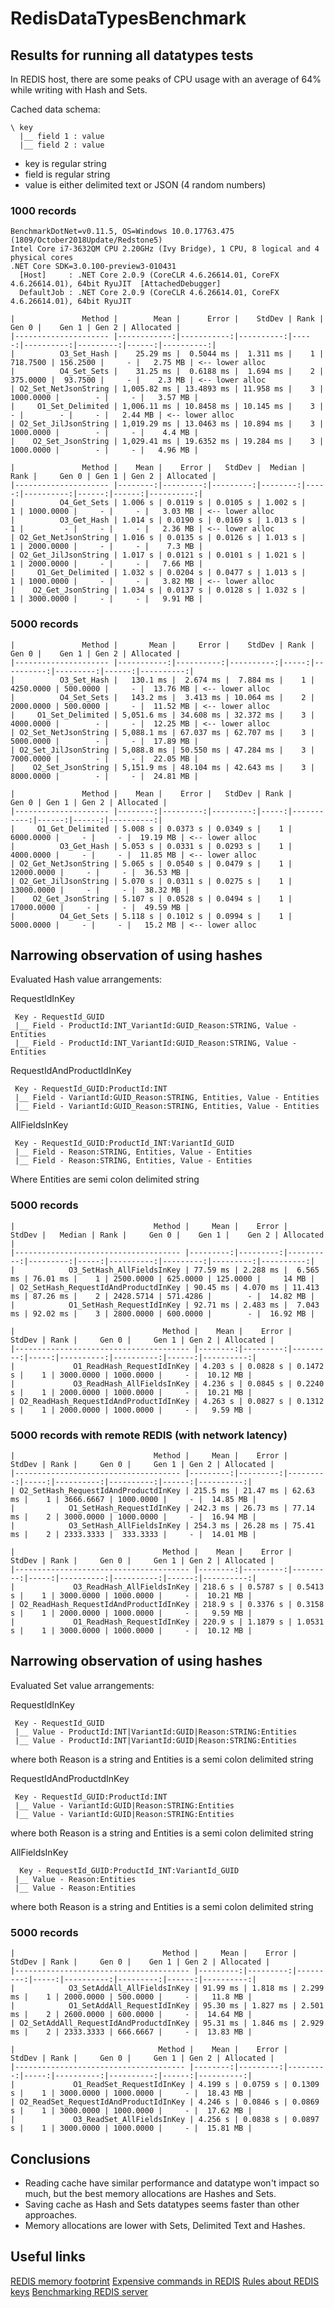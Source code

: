 # RedisDataTypesBenchmark

## Results for running all datatypes tests

In REDIS host, there are some peaks of CPU usage with an average of 64% while writing with Hash and Sets.

Cached data schema:

```
\ key
  |__ field 1 : value 
  |__ field 2 : value
```
- key is regular string
- field is regular string
- value is either delimited text or JSON (4 random numbers)

### 1000 records

```
BenchmarkDotNet=v0.11.5, OS=Windows 10.0.17763.475 (1809/October2018Update/Redstone5)
Intel Core i7-3632QM CPU 2.20GHz (Ivy Bridge), 1 CPU, 8 logical and 4 physical cores
.NET Core SDK=3.0.100-preview3-010431
  [Host]     : .NET Core 2.0.9 (CoreCLR 4.6.26614.01, CoreFX 4.6.26614.01), 64bit RyuJIT  [AttachedDebugger]
  DefaultJob : .NET Core 2.0.9 (CoreCLR 4.6.26614.01, CoreFX 4.6.26614.01), 64bit RyuJIT

|               Method |        Mean |      Error |    StdDev | Rank |     Gen 0 |    Gen 1 | Gen 2 | Allocated |
|--------------------- |------------:|-----------:|----------:|-----:|----------:|---------:|------:|----------:|
|          O3_Set_Hash |    25.29 ms |  0.5044 ms |  1.311 ms |    1 |  718.7500 | 156.2500 |     - |   2.75 MB | <-- lower alloc
|          O4_Set_Sets |    31.25 ms |  0.6188 ms |  1.694 ms |    2 |  375.0000 |  93.7500 |     - |    2.3 MB | <-- lower alloc
| O2_Set_NetJsonString | 1,005.82 ms | 13.4893 ms | 11.958 ms |    3 | 1000.0000 |        - |     - |   3.57 MB |
|     O1_Set_Delimited | 1,006.11 ms | 10.8458 ms | 10.145 ms |    3 |         - |        - |     - |   2.44 MB | <-- lower alloc
| O2_Set_JilJsonString | 1,019.29 ms | 13.0463 ms | 10.894 ms |    3 | 1000.0000 |        - |     - |    4.4 MB |
|    O2_Set_JsonString | 1,029.41 ms | 19.6352 ms | 19.284 ms |    3 | 1000.0000 |        - |     - |   4.96 MB |

|               Method |    Mean |    Error |   StdDev |  Median | Rank |     Gen 0 | Gen 1 | Gen 2 | Allocated |
|--------------------- |--------:|---------:|---------:|--------:|-----:|----------:|------:|------:|----------:|
|          O4_Get_Sets | 1.006 s | 0.0119 s | 0.0105 s | 1.002 s |    1 | 1000.0000 |     - |     - |   3.03 MB | <-- lower alloc
|          O3_Get_Hash | 1.014 s | 0.0190 s | 0.0169 s | 1.013 s |    1 |         - |     - |     - |   2.36 MB | <-- lower alloc
| O2_Get_NetJsonString | 1.016 s | 0.0135 s | 0.0126 s | 1.013 s |    1 | 2000.0000 |     - |     - |    7.3 MB |
| O2_Get_JilJsonString | 1.017 s | 0.0121 s | 0.0101 s | 1.021 s |    1 | 2000.0000 |     - |     - |   7.66 MB |
|     O1_Get_Delimited | 1.032 s | 0.0204 s | 0.0477 s | 1.013 s |    1 | 1000.0000 |     - |     - |   3.82 MB | <-- lower alloc
|    O2_Get_JsonString | 1.034 s | 0.0137 s | 0.0128 s | 1.032 s |    1 | 3000.0000 |     - |     - |   9.91 MB |
```

### 5000 records

```
|               Method |       Mean |     Error |    StdDev | Rank |     Gen 0 |    Gen 1 | Gen 2 | Allocated |
|--------------------- |-----------:|----------:|----------:|-----:|----------:|---------:|------:|----------:|
|          O3_Set_Hash |   130.1 ms |  2.674 ms |  7.884 ms |    1 | 4250.0000 | 500.0000 |     - |  13.76 MB | <-- lower alloc
|          O4_Set_Sets |   143.2 ms |  3.413 ms | 10.064 ms |    2 | 2000.0000 | 500.0000 |     - |  11.52 MB | <-- lower alloc
|     O1_Set_Delimited | 5,051.6 ms | 34.608 ms | 32.372 ms |    3 | 4000.0000 |        - |     - |  12.25 MB | <-- lower alloc
| O2_Set_NetJsonString | 5,088.1 ms | 67.037 ms | 62.707 ms |    3 | 5000.0000 |        - |     - |  17.89 MB |
| O2_Set_JilJsonString | 5,088.8 ms | 50.550 ms | 47.284 ms |    3 | 7000.0000 |        - |     - |  22.05 MB |
|    O2_Set_JsonString | 5,151.9 ms | 48.104 ms | 42.643 ms |    3 | 8000.0000 |        - |     - |  24.81 MB |

|               Method |    Mean |    Error |   StdDev | Rank |      Gen 0 | Gen 1 | Gen 2 | Allocated |
|--------------------- |--------:|---------:|---------:|-----:|-----------:|------:|------:|----------:|
|     O1_Get_Delimited | 5.008 s | 0.0373 s | 0.0349 s |    1 |  6000.0000 |     - |     - |  19.19 MB | <-- lower alloc
|          O3_Get_Hash | 5.053 s | 0.0331 s | 0.0293 s |    1 |  4000.0000 |     - |     - |  11.85 MB | <-- lower alloc
| O2_Get_NetJsonString | 5.065 s | 0.0540 s | 0.0479 s |    1 | 12000.0000 |     - |     - |  36.53 MB |
| O2_Get_JilJsonString | 5.070 s | 0.0311 s | 0.0275 s |    1 | 13000.0000 |     - |     - |  38.32 MB |
|    O2_Get_JsonString | 5.107 s | 0.0528 s | 0.0494 s |    1 | 17000.0000 |     - |     - |  49.59 MB |
|          O4_Get_Sets | 5.118 s | 0.1012 s | 0.0994 s |    1 |  5000.0000 |     - |     - |   15.2 MB | <-- lower alloc
```

## Narrowing observation of using hashes

Evaluated Hash value arrangements:

RequestIdInKey
```
 Key - RequestId_GUID
 |__ Field - ProductId:INT_VariantId:GUID_Reason:STRING, Value - Entities
 |__ Field - ProductId:INT_VariantId:GUID_Reason:STRING, Value - Entities
```

RequestIdAndProductIdInKey
```
 Key - RequestId_GUID:ProductId:INT
 |__ Field - VariantId:GUID_Reason:STRING, Entities, Value - Entities
 |__ Field - VariantId:GUID_Reason:STRING, Entities, Value - Entities
```
AllFieldsInKey
```
 Key - RequestId_GUID:ProductId_INT:VariantId_GUID
 |__ Field - Reason:STRING, Entities, Value - Entities
 |__ Field - Reason:STRING, Entities, Value - Entities
```

Where Entities are semi colon delimited string

### 5000 records

```
|                               Method |     Mean |    Error |    StdDev |   Median | Rank |     Gen 0 |    Gen 1 |    Gen 2 | Allocated |
|------------------------------------- |---------:|---------:|----------:|---------:|-----:|----------:|---------:|---------:|----------:|
|            O3_SetHash_AllFieldsInKey | 77.59 ms | 2.288 ms |  6.565 ms | 76.01 ms |    1 | 2500.0000 | 625.0000 | 125.0000 |     14 MB |
| O2_SetHash_RequestIdAndProductdInKey | 90.45 ms | 4.070 ms | 11.413 ms | 87.26 ms |    2 | 2428.5714 | 571.4286 |        - |  14.82 MB |
|            O1_SetHash_RequestIdInKey | 92.71 ms | 2.483 ms |  7.043 ms | 92.02 ms |    3 | 2800.0000 | 600.0000 |        - |  16.92 MB |

|                                 Method |    Mean |    Error |   StdDev | Rank |     Gen 0 |     Gen 1 | Gen 2 | Allocated |
|--------------------------------------- |--------:|---------:|---------:|-----:|----------:|----------:|------:|----------:|
|             O1_ReadHash_RequestIdInKey | 4.203 s | 0.0828 s | 0.1472 s |    1 | 3000.0000 | 1000.0000 |     - |  10.12 MB |
|             O3_ReadHash_AllFieldsInKey | 4.236 s | 0.0845 s | 0.2240 s |    1 | 2000.0000 | 1000.0000 |     - |  10.21 MB |
| O2_ReadHash_RequestIdAndProductIdInKey | 4.263 s | 0.0827 s | 0.1312 s |    1 | 2000.0000 | 1000.0000 |     - |   9.59 MB |
```

### 5000 records with remote REDIS (with network latency)
```
|                               Method |     Mean |    Error |   StdDev | Rank |     Gen 0 |     Gen 1 | Gen 2 | Allocated |
|------------------------------------- |---------:|---------:|---------:|-----:|----------:|----------:|------:|----------:|
| O2_SetHash_RequestIdAndProductdInKey | 215.5 ms | 21.47 ms | 62.63 ms |    1 | 3666.6667 | 1000.0000 |     - |  14.85 MB |
|            O1_SetHash_RequestIdInKey | 242.3 ms | 26.73 ms | 77.14 ms |    2 | 3000.0000 | 1000.0000 |     - |  16.94 MB |
|            O3_SetHash_AllFieldsInKey | 254.3 ms | 26.28 ms | 75.41 ms |    2 | 2333.3333 |  333.3333 |     - |  14.01 MB |

|                                 Method |    Mean |    Error |   StdDev | Rank |     Gen 0 |     Gen 1 | Gen 2 | Allocated |
|--------------------------------------- |--------:|---------:|---------:|-----:|----------:|----------:|------:|----------:|
|             O3_ReadHash_AllFieldsInKey | 218.6 s | 0.5787 s | 0.5413 s |    1 | 3000.0000 | 1000.0000 |     - |  10.21 MB |
| O2_ReadHash_RequestIdAndProductIdInKey | 218.9 s | 0.3376 s | 0.3158 s |    1 | 2000.0000 | 1000.0000 |     - |   9.59 MB |
|             O1_ReadHash_RequestIdInKey | 220.9 s | 1.1879 s | 1.0531 s |    1 | 3000.0000 | 1000.0000 |     - |  10.12 MB |
```

## Narrowing observation of using hashes

Evaluated Set value arrangements:

RequestIdInKey
```
 Key - RequestId_GUID
 |__ Value - ProductId:INT|VariantId:GUID|Reason:STRING:Entities
 |__ Value - ProductId:INT|VariantId:GUID|Reason:STRING:Entities
```
where both Reason is a string and Entities is a semi colon delimited string
 

RequestIdAndProductdInKey
```
 Key - RequestId_GUID:ProductId:INT
 |__ Value - VariantId:GUID|Reason:STRING:Entities
 |__ Value - VariantId:GUID|Reason:STRING:Entities
```
where both Reason is a string and Entities is a semi colon delimited string


AllFieldsInKey
```
  Key - RequestId_GUID:ProductId_INT:VariantId_GUID
 |__ Value - Reason:Entities
 |__ Value - Reason:Entities
```
where both Reason is a string and Entities is a semi colon delimited string

### 5000 records

```
|                                 Method |     Mean |    Error |   StdDev | Rank |     Gen 0 |    Gen 1 | Gen 2 | Allocated |
|--------------------------------------- |---------:|---------:|---------:|-----:|----------:|---------:|------:|----------:|
|            O3_SetAddAll_AllFieldsInKey | 91.99 ms | 1.818 ms | 2.299 ms |    1 | 2000.0000 | 500.0000 |     - |   11.8 MB |
|            O1_SetAddAll_RequestIdInKey | 95.30 ms | 1.827 ms | 2.501 ms |    2 | 2600.0000 | 600.0000 |     - |  14.64 MB |
| O2_SetAddAll_RequestIdAndProductdInKey | 95.31 ms | 1.846 ms | 2.929 ms |    2 | 2333.3333 | 666.6667 |     - |  13.83 MB |

|                                Method |    Mean |    Error |   StdDev | Rank |     Gen 0 |     Gen 1 | Gen 2 | Allocated |
|-------------------------------------- |--------:|---------:|---------:|-----:|----------:|----------:|------:|----------:|
|             O1_ReadSet_RequestIdInKey | 4.199 s | 0.0759 s | 0.1309 s |    1 | 3000.0000 | 1000.0000 |     - |  18.43 MB |
| O2_ReadSet_RequestIdAndProductIdInKey | 4.246 s | 0.0846 s | 0.0869 s |    1 | 3000.0000 | 1000.0000 |     - |  17.62 MB |
|             O3_ReadSet_AllFieldsInKey | 4.256 s | 0.0838 s | 0.0897 s |    1 | 3000.0000 | 1000.0000 |     - |  15.81 MB |
```

## Conclusions

- Reading cache have similar performance and datatype won't impact so much, but the best memory allocations are Hashes and Sets.
- Saving cache as Hash and Sets datatypes seems faster than other approaches. 
- Memory allocations are lower with Sets, Delimited Text and Hashes.

## Useful links
[REDIS memory footprint](https://redis.io/topics/faq)
[Expensive commands in REDIS](https://docs.microsoft.com/en-us/azure/azure-cache-for-redis/cache-how-to-troubleshoot#expensive-commands)
[Rules about REDIS keys](https://redis.io/topics/data-types-intro)
[Benchmarking REDIS server](https://redis.io/topics/benchmarks)
